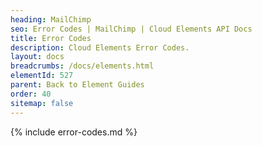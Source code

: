```yaml
---
heading: MailChimp
seo: Error Codes | MailChimp | Cloud Elements API Docs
title: Error Codes
description: Cloud Elements Error Codes.
layout: docs
breadcrumbs: /docs/elements.html
elementId: 527
parent: Back to Element Guides
order: 40
sitemap: false
---
```


{% include error-codes.md %}
